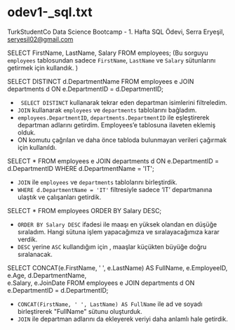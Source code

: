 # odev1-_sql.txt
TurkStudentCo Data Science Bootcamp - 1. Hafta SQL Ödevi,   Serra Eryeşil,  seryesil02@gmail.com

SELECT  FirstName, LastName, Salary FROM employees;
(Bu sorguyu `employees` tablosundan sadece `FirstName`, `LastName` ve `Salary` sütunlarını getirmek için kullandık. )


SELECT DISTINCT d.DepartmentName
FROM employees e
JOIN departments d ON e.DepartmentID = d.DepartmentID;
- ` SELECT DISTINCT` kullanarak tekrar eden departman isimlerini filtreledim.
- `JOIN` kullanarak `employees` ve `departments` tablolarını bağladım.
- `employees.DepartmentID`, `departments.DepartmentID` ile eşleştirerek departman adlarını getirdim. Employees’e tablosuna ilaveten eklemiş olduk.
- ON komutu çağrılan ve daha önce tabloda bulunmayan verileri çağırmak için kullanıldı. 


SELECT * FROM employees e
JOIN departments d ON e.DepartmentID = d.DepartmentID
WHERE d.DepartmentName = 'IT';
- `JOIN` ile `employees` ve `departments` tablolarını birleştirdik. 
- `WHERE d.DepartmentName = 'IT'` filtresiyle sadece ‘IT’ departmanına ulaştık ve  çalışanları getirdik.


SELECT * FROM employees
ORDER BY Salary DESC;
- `ORDER BY Salary DESC` ifadesi ile maaşı en yüksek olandan en düşüğe sıraladım. Hangi sütuna işlem yapacağımıza ve sıralayacağımıza karar verdik.
- `DESC` yerine `ASC` kullandığım için , maaşlar küçükten büyüğe doğru sıralanacak.

SELECT
    CONCAT(e.FirstName, ' ', e.LastName) AS FullName,
    e.EmployeeID,
    e.Age,
    d.DepartmentName,  
    e.Salary,
    e.JoinDate
FROM employees e
JOIN departments d ON e.DepartmentID = d.DepartmentID;
- `CONCAT(FirstName, ' ', LastName) AS FullName` ile ad ve soyadı birleştirerek "FullName" sütunu oluşturduk.
- `JOIN` ile departman adlarını da ekleyerek veriyi daha anlamlı hale getirdik.
